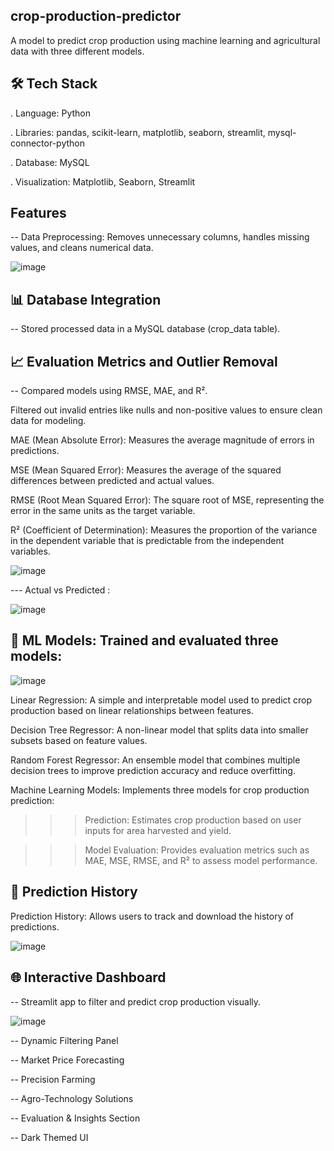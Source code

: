## crop-production-predictor
A model to predict crop production using machine learning and agricultural data with three different models.

## 🛠️ Tech Stack
. Language: Python

. Libraries: pandas, scikit-learn, matplotlib, seaborn, streamlit, mysql-connector-python

. Database: MySQL

. Visualization: Matplotlib, Seaborn, Streamlit

## Features
-- Data Preprocessing: Removes unnecessary columns, handles missing values, and cleans numerical data.

 ![image](https://github.com/user-attachments/assets/77c43522-ea76-4118-baf6-4096f0b53f63)

## 📊 Database Integration

-- Stored processed data in a MySQL database (crop_data table).

## 📈 Evaluation Metrics and Outlier Removal 

-- Compared models using RMSE, MAE, and R².

Filtered out invalid entries like nulls and non-positive values to ensure clean data for modeling.

MAE (Mean Absolute Error): Measures the average magnitude of errors in predictions.

MSE (Mean Squared Error): Measures the average of the squared differences between predicted and actual values.

RMSE (Root Mean Squared Error): The square root of MSE, representing the error in the same units as the target variable.

R² (Coefficient of Determination): Measures the proportion of the variance in the dependent variable that is predictable from the independent variables.

![image](https://github.com/user-attachments/assets/d9e176f0-2fd3-44b7-8e84-44bbf548529d)

--- Actual vs Predicted :

![image](https://github.com/user-attachments/assets/4d02d15b-0a98-4dd0-923a-c277f1facf9f)

## 🤖 ML Models: Trained and evaluated three models:

![image](https://github.com/user-attachments/assets/08b32746-121c-4932-8294-b81360fc9138)

Linear Regression: A simple and interpretable model used to predict crop production based on linear relationships between features.

Decision Tree Regressor: A non-linear model that splits data into smaller subsets based on feature values.

Random Forest Regressor: An ensemble model that combines multiple decision trees to improve prediction accuracy and reduce overfitting.

Machine Learning Models: Implements three models for crop production prediction:

>>> Prediction: Estimates crop production based on user inputs for area harvested and yield.

>>> Model Evaluation: Provides evaluation metrics such as MAE, MSE, RMSE, and R² to assess model performance.

## 📄 Prediction History 

Prediction History: Allows users to track and download the history of predictions.

![image](https://github.com/user-attachments/assets/aa8555d6-ede2-44f8-9381-e8144d33b836)


## 🌐 Interactive Dashboard

-- Streamlit app to filter and predict crop production visually.

![image](https://github.com/user-attachments/assets/797aaf67-e80d-4a5f-a6ab-6500ede123e5)

-- Dynamic Filtering Panel

-- Market Price Forecasting

-- Precision Farming

-- Agro-Technology Solutions

-- Evaluation & Insights Section

-- Dark Themed UI


